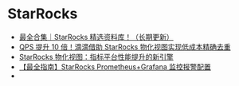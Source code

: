 # StarRocks
- [最全合集｜StarRocks 精选资料库！（长期更新）](https://forum.mirrorship.cn/t/topic/12153)
- [QPS 提升 10 倍！滴滴借助 StarRocks 物化视图实现低成本精确去重](https://forum.mirrorship.cn/t/topic/11884)
- [StarRocks 物化视图：指标平台性能提升的新引擎](https://forum.mirrorship.cn/t/topic/12187)
- [【最全指南】StarRocks Prometheus+Grafana 监控报警配置](https://forum.mirrorship.cn/t/topic/4497)
- [](https://blog.csdn.net/ult_me?spm=1000.2115.3001.5343)